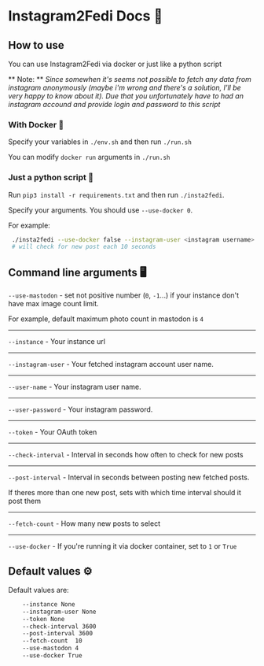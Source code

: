 # Instagram2Fedi Docs 📜

## How to use
You can use Instagram2Fedi via docker or just like a python script

** Note: ** _Since somewhen it's seems not possible to fetch any data from instagram anonymously (maybe i'm wrong and there's a solution, I'll be very happy to know about it). Due that you unfortunately have to had an instagram accound and provide login and password to this script_
### With Docker 🐋

Specify your variables in `./env.sh` and then run `./run.sh`

You can modify `docker run` arguments in `./run.sh`

### Just a python script 🐍

Run `pip3 install -r requirements.txt` and then run `./insta2fedi`.

Specify your arguments. You should use `--use-docker 0`.

For example: 
``` bash
 ./insta2fedi --use-docker false --instagram-user <instagram username> --instance <instance domain> --token <OAuth token> --check-interval 10 --post-interval 10 --use-mastodon 4 --user-name <admin> --user-password <admin>
 # will check for new post each 10 seconds
```

## Command line arguments 🖥

`--use-mastodon` - set not positive number (`0`, `-1`...)  if your instance don't have max image count limit. 

For example, default maximum photo count in mastodon is `4`

---

`--instance` - Your instance url 

---

`--instagram-user` - Your fetched instagram account user name. 

---

`--user-name` - Your instagram user name. 

---

`--user-password` - Your instagram password. 

---

`--token` - Your OAuth token

---

`--check-interval` - Interval in seconds how often to check for new posts

---

`--post-interval`  - Interval in seconds between posting new fetched posts.

If theres more than one new post, sets with which time interval should it post them

---

`--fetch-count` - How many new posts to select

---

`--use-docker` - If you're running it via docker container, set to `1` or `True`


## Default values ⚙
Default values are:
``` bash
    --instance None
    --instagram-user None
    --token None
    --check-interval 3600
    --post-interval 3600
    --fetch-count  10
    --use-mastodon 4
    --use-docker True
```
